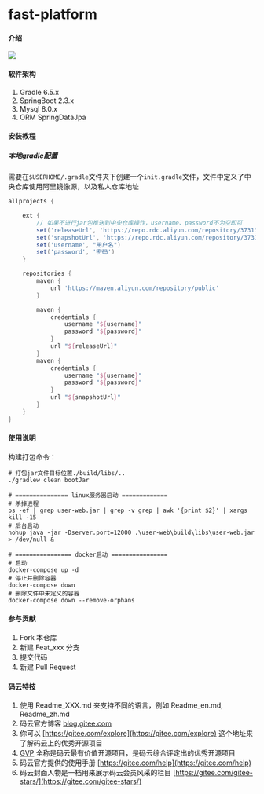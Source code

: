 # fast-platform

#### 介绍

![](https://imgkr2.cn-bj.ufileos.com/8a312123-9219-46fb-96ed-39a961875755.png?UCloudPublicKey=TOKEN_8d8b72be-579a-4e83-bfd0-5f6ce1546f13&Signature=F%2FDacd6jCoyTjv1yw6SLcDVk0qw%3D&Expires=1596265574)

#### 软件架构

1. Gradle 6.5.x
2. SpringBoot 2.3.x
3. Mysql 8.0.x
4. ORM SpringDataJpa

#### 安装教程

##### 本地gradle配置

需要在`$USERHOME/.gradle`文件夹下创建一个`init.gradle`文件，文件中定义了中央仓库使用阿里镜像源，以及私人仓库地址
```gradle
allprojects {

    ext {
        // 如果不进行jar包推送到中央仓库操作，username、password不为空即可
        set('releaseUrl', 'https://repo.rdc.aliyun.com/repository/37313-release-LcooP1/')
        set('snapshotUrl', 'https://repo.rdc.aliyun.com/repository/37313-snapshot-PsuKsX/')
        set('username', "用户名")
        set('password', '密码')
    }    

    repositories {
        maven {
            url 'https://maven.aliyun.com/repository/public'
        }

        maven {
            credentials {
                username "${username}"
                password "${password}"
            }
            url "${releaseUrl}"
        }
        maven {
            credentials {
                username "${username}"
                password "${password}"
            }
            url "${snapshotUrl}"
        }
    }
}

```

#### 使用说明

构建打包命令：
```shell script
# 打包jar文件目标位置./build/libs/..
./gradlew clean bootJar

# =============== linux服务器启动 =============
# 杀掉进程
ps -ef | grep user-web.jar | grep -v grep | awk '{print $2}' | xargs kill -15
# 后台启动
nohup java -jar -Dserver.port=12000 .\user-web\build\libs\user-web.jar > /dev/null &

# ================ docker启动 ================
# 启动
docker-compose up -d
# 停止并删除容器
docker-compose down
# 删除文件中未定义的容器
docker-compose down --remove-orphans

```

#### 参与贡献

1.  Fork 本仓库
2.  新建 Feat_xxx 分支
3.  提交代码
4.  新建 Pull Request


#### 码云特技

1.  使用 Readme\_XXX.md 来支持不同的语言，例如 Readme\_en.md, Readme\_zh.md
2.  码云官方博客 [blog.gitee.com](https://blog.gitee.com)
3.  你可以 [https://gitee.com/explore](https://gitee.com/explore) 这个地址来了解码云上的优秀开源项目
4.  [GVP](https://gitee.com/gvp) 全称是码云最有价值开源项目，是码云综合评定出的优秀开源项目
5.  码云官方提供的使用手册 [https://gitee.com/help](https://gitee.com/help)
6.  码云封面人物是一档用来展示码云会员风采的栏目 [https://gitee.com/gitee-stars/](https://gitee.com/gitee-stars/)
